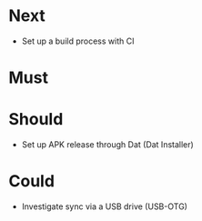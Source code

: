 # Next

* Set up a build process with CI

# Must

# Should

* Set up APK release through Dat (Dat Installer)

# Could

* Investigate sync via a USB drive (USB-OTG)
